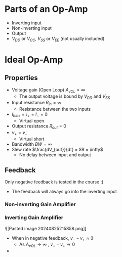 # Parts of an Op-Amp
- Inverting input
- Non-inverting input
- Output
- $V_{DD}$ or $V_{CC}$, $V_{SS}$ or $V_{EE}$ (not usually included)

# Ideal Op-Amp
## Properties
- Voltage gain (Open Loop) $A_{vOL} = \infty$
	-  The output voltage is bound by $V_{DD}$ and $V_{SS}$
- Input resistance $R_{in} = \infty$
	- Resistance between the two inputs
- $I_{bias} = I_{+} = I_{-} = 0$
	- Virtual open
- Output resistance $R_{out} = 0$
- $v_{+}=v_{-}$
	- Virtual short
- Bandwidth $BW = \infty$
- Slew rate $\frac{dV_{out}}{dt} = SR = \infty$
	- No delay between input and output
## Feedback
Only negative feedback is tested in the course :)
- The feedback will always go into the inverting input
### Non-inverting Gain Amplifier

### Inverting Gain Amplifier
![[Pasted image 20240825215858.png]]
- When in negative feedback, $v_{-} - v_{+} \approx 0$
	- As $A_{vOL} \rightarrow \infty$ , $v_{-} - v_{+} \rightarrow 0$
- 